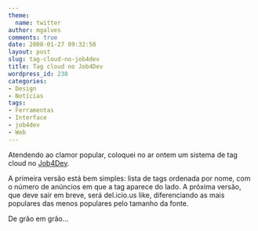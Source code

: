```yaml
---
theme:
  name: twitter
author: mgalves
comments: true
date: 2008-01-27 09:32:58
layout: post
slug: tag-cloud-no-job4dev
title: Tag cloud no Job4Dev
wordpress_id: 238
categories:
- Design
- Notícias
tags:
- Ferramentas
- Interface
- job4dev
- Web
---
```


Atendendo ao clamor popular, coloquei no ar ontem um sistema de tag cloud no [Job4Dev](http://job4dev.com).

A primeira versão está bem simples: lista de tags ordenada por nome, com o número de anúncios em que a tag aparece do lado. A próxima versão, que deve sair em breve, será del.icio.us like, diferenciando as mais populares das menos populares pelo tamanho da fonte.

De grão em grão...
